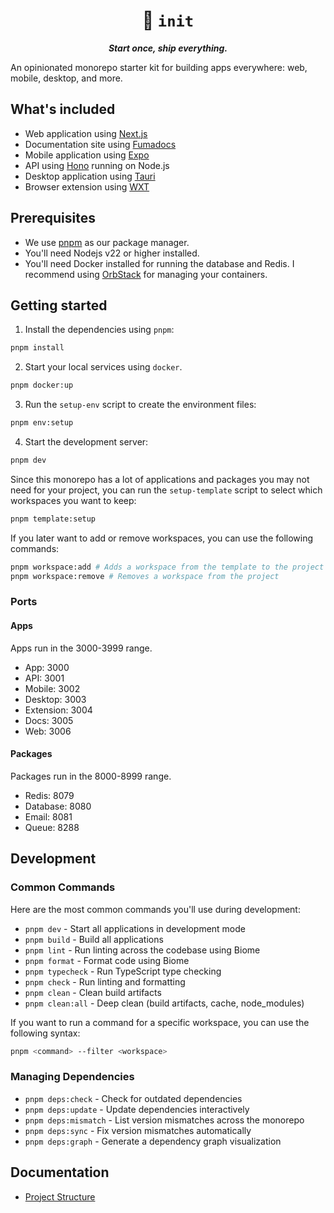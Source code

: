 <p align="center">
  <h1 align="center">🧬 <code>init</code></h1>

  <p align="center">
    <em><strong>Start once, ship everything.</strong></em>
  </p>
</p>

An opinionated monorepo starter kit for building apps everywhere: web, mobile, desktop, and more.

## What's included

- Web application using [Next.js](https://nextjs.org/)
- Documentation site using [Fumadocs](http://fumadocs.vercel.app)
- Mobile application using [Expo](https://expo.dev/)
- API using [Hono](https://hono.dev/) running on Node.js
- Desktop application using [Tauri](https://tauri.app/)
- Browser extension using [WXT](https://wxt.dev/)

## Prerequisites

- We use [pnpm](https://pnpm.io/) as our package manager.
- You'll need Nodejs v22 or higher installed.
- You'll need Docker installed for running the database and Redis. I recommend using [OrbStack](https://orbstack.dev/) for managing your containers.

## Getting started

1. Install the dependencies using `pnpm`:

```bash
pnpm install
```

2. Start your local services using `docker`.

```bash
pnpm docker:up
```

3. Run the `setup-env` script to create the environment files:

```bash
pnpm env:setup
```

4. Start the development server:

```bash
pnpm dev
```

Since this monorepo has a lot of applications and packages you may not need for your project, you can run the `setup-template` script to select which workspaces you want to keep:

```bash
pnpm template:setup
```

If you later want to add or remove workspaces, you can use the following commands:

```bash
pnpm workspace:add # Adds a workspace from the template to the project
pnpm workspace:remove # Removes a workspace from the project
```

### Ports

#### Apps

Apps run in the 3000-3999 range.

- App: 3000
- API: 3001
- Mobile: 3002
- Desktop: 3003
- Extension: 3004
- Docs: 3005
- Web: 3006

#### Packages

Packages run in the 8000-8999 range.

- Redis: 8079
- Database: 8080
- Email: 8081
- Queue: 8288

## Development

### Common Commands

Here are the most common commands you'll use during development:

- `pnpm dev` - Start all applications in development mode
- `pnpm build` - Build all applications
- `pnpm lint` - Run linting across the codebase using Biome
- `pnpm format` - Format code using Biome
- `pnpm typecheck` - Run TypeScript type checking
- `pnpm check` - Run linting and formatting
- `pnpm clean` - Clean build artifacts
- `pnpm clean:all` - Deep clean (build artifacts, cache, node_modules)

If you want to run a command for a specific workspace, you can use the following syntax:

```bash
pnpm <command> --filter <workspace>
```

### Managing Dependencies

- `pnpm deps:check` - Check for outdated dependencies
- `pnpm deps:update` - Update dependencies interactively
- `pnpm deps:mismatch` - List version mismatches across the monorepo
- `pnpm deps:sync` - Fix version mismatches automatically
- `pnpm deps:graph` - Generate a dependency graph visualization

## Documentation

- [Project Structure](./.docs/project-structure.md)
